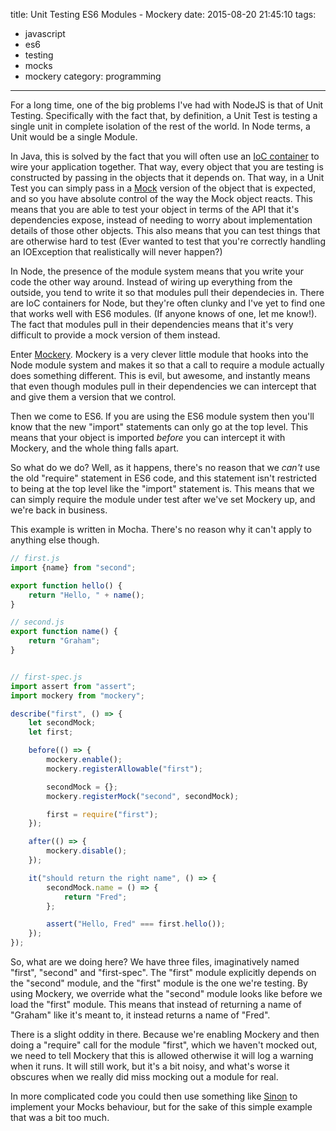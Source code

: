 title: Unit Testing ES6 Modules - Mockery
date: 2015-08-20 21:45:10
tags:
- javascript
- es6
- testing
- mocks
- mockery
category: programming
---
For a long time, one of the big problems I've had with NodeJS is that of Unit Testing. Specifically with the fact that, by definition, a Unit Test is testing a single unit in complete isolation of the rest of the world. In Node terms, a Unit would be a single Module. 

<!-- more -->

In Java, this is solved by the fact that you will often use an [IoC container](https://en.wikipedia.org/wiki/Inversion_of_control) to wire your application together. That way, every object that you are testing is constructed by passing in the objects that it depends on. That way, in a Unit Test you can simply pass in a [Mock](https://en.wikipedia.org/wiki/Mock_object) version of the object that is expected, and so you have absolute control of the way the Mock object reacts. This means that you are able to test your object in terms of the API that it's dependencies expose, instead of needing to worry about implementation details of those other objects. This also means that you can test things that are otherwise hard to test (Ever wanted to test that you're correctly handling an IOException that realistically will never happen?)

In Node, the presence of the module system means that you write your code the other way around. Instead of wiring up everything from the outside, you tend to write it so that modules pull their dependecies in. There are IoC containers for Node, but they're often clunky and I've yet to find one that works well with ES6 modules. (If anyone knows of one, let me know!). The fact that modules pull in their dependencies means that it's very difficult to provide a mock version of them instead.

Enter [Mockery](https://github.com/mfncooper/mockery). Mockery is a very clever little module that hooks into the Node module system and makes it so that a call to require a module actually does something different. This is evil, but awesome, and instantly means that even though modules pull in their dependencies we can intercept that and give them a version that we control.

Then we come to ES6. If you are using the ES6 module system then you'll know that the new "import" statements can only go at the top level. This means that your object is imported *before* you can intercept it with Mockery, and the whole thing falls apart.

So what do we do? Well, as it happens, there's no reason that we *can't* use the old "require" statement in ES6 code, and this statement isn't restricted to being at the top level like the "import" statement is. This means that we can simply require the module under test after we've set Mockery up, and we're back in business.

This example is written in Mocha. There's no reason why it can't apply to anything else though.

```javascript
// first.js
import {name} from "second";

export function hello() {
    return "Hello, " + name();
}

// second.js
export function name() {
    return "Graham";
}


// first-spec.js
import assert from "assert";
import mockery from "mockery";

describe("first", () => {
    let secondMock;
    let first;

    before(() => {
        mockery.enable();
        mockery.registerAllowable("first");

        secondMock = {};
        mockery.registerMock("second", secondMock);

        first = require("first");
    });

    after(() => {
        mockery.disable();
    });

    it("should return the right name", () => {
        secondMock.name = () => {
            return "Fred";
        };

        assert("Hello, Fred" === first.hello());
    });
});
```

So, what are we doing here? We have three files, imaginatively named "first", "second" and "first-spec". The "first" module explicitly depends on the "second" module, and the "first" module is the one we're testing. By using Mockery, we override what the "second" module looks like before we load the "first" module. This means that instead of returning a name of "Graham" like it's meant to, it instead returns a name of "Fred". 

There is a slight oddity in there. Because we're enabling Mockery and then doing a "require" call for the module "first", which we haven't mocked out, we need to tell Mockery that this is allowed otherwise it will log a warning when it runs. It will still work, but it's a bit noisy, and what's worse it obscures when we really did miss mocking out a module for real.

In more complicated code you could then use something like [Sinon](http://sinonjs.org/) to implement your Mocks behaviour, but for the sake of this simple example that was a bit too much.